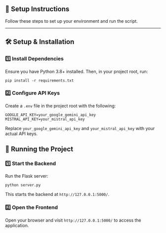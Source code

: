 

## 🚀 Setup Instructions

Follow these steps to set up your environment and run the script.

---

## 🛠️ Setup & Installation

### 1️⃣ Install Dependencies

Ensure you have Python 3.8+ installed. Then, in your project root, run:

``` pip install -r requirements.txt ```


### 2️⃣ Configure API Keys

Create a `.env` file in the project root with the following:
```
GOOGLE_API_KEY=your_google_gemini_api_key
MISTRAL_API_KEY=your_mistral_api_key
```


Replace `your_google_gemini_api_key` and `your_mistral_api_key` with your actual API keys.

## 🚀 Running the Project

### 1️⃣ Start the Backend

Run the Flask server:

``` python server.py ```


This starts the backend at `http://127.0.0.1:5000/`.

### 2️⃣ Open the Frontend

Open your browser and visit `http://127.0.0.1:5000/` to access the application.


